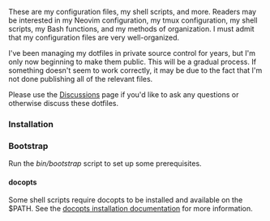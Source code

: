 These are my configuration files, my shell scripts, and more. Readers may be
interested in my Neovim configuration, my tmux configuration, my shell scripts,
my Bash functions, and my methods of organization. I must admit that my
configuration files are very well-organized.

I've been managing my dotfiles in private source control for years, but I'm only
now beginning to make them public. This will be a gradual process. If something
doesn't seem to work correctly, it may be due to the fact that I'm not done
publishing all of the relevant files.

Please use the [Discussions](https://github.com/openjck/dotfiles/discussions)
page if you'd like to ask any questions or otherwise discuss these dotfiles.

### Installation

### Bootstrap

Run the _bin/bootstrap_ script to set up some prerequisites.

#### docopts

Some shell scripts require docopts to be installed and available on the $PATH.
See the [docopts installation
documentation](https://github.com/docopt/docopts#install) for more information.
